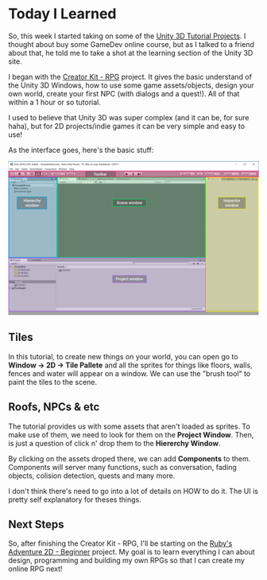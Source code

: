 # Today I Learned

So, this week I started taking on some of the [Unity 3D Tutorial Projects](https://learn.unity.com/projects).
I thought about buy some GameDev online course, but as I talked to a friend about that, he told me to take a
shot at the learning section of the Unity 3D site.

I began with the [Creator Kit - RPG](https://learn.unity.com/project/creator-kit-rpg) project. It gives the basic
understand of the Unity 3D Windows, how to use some game assets/objects, design your own world, create your first
NPC (with dialogs and a quest!). All of that within a 1 hour or so tutorial.

I used to believe that Unity 3D was super complex (and it can be, for sure haha), but for 2D projects/indie games
it can be very simple and easy to use!

As the interface goes, here's the basic stuff:

![Unity 3D UI](./images/Unity3D-UI.png)

## Tiles

In this tutorial, to create new things on your world, you can open go to **Window -> 2D -> Tile Pallete** and all
the sprites for things like floors, walls, fences and water will appear on a window. We can use the "brush tool" to
paint the tiles to the scene.

## Roofs, NPCs & etc

The tutorial provides us with some assets that aren't loaded as sprites. To make use of them, we need to look for them
on the **Project Window**. Then, is just a question of click n' drop them to the **Hiererchy Window**.

By clicking on the assets droped there, we can add **Components** to them. Components will server many functions, such
as conversation, fading objects, colision detection, quests and many more.

I don't think there's need to go into a lot of details on HOW to do it. The UI is pretty self explanatory for theses
things.

## Next Steps

So, after finishing the Creator Kit - RPG, I'll be starting on the [Ruby's Adventure 2D - Beginner](https://learn.unity.com/project/ruby-s-2d-rpg)
project. My goal is to learn everything I can about design, programming and building my own RPGs so that I can create
my online RPG next!
